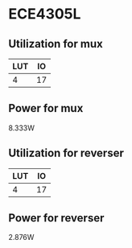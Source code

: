 # ECE4305L


## Utilization for mux
| LUT    | IO |
| -------- | ------- |
| 4  | 17   |


## Power for mux
8.333W

## Utilization for reverser
| LUT    | IO |
| -------- | ------- |
| 4  | 17   |

## Power for reverser
2.876W
